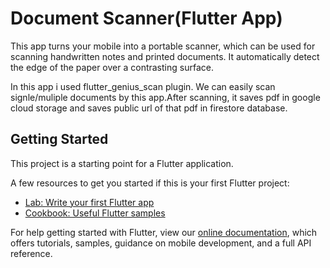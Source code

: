 # Document Scanner(Flutter App)

This app turns your mobile into a portable scanner, which can be used for scanning handwritten notes and printed documents.
It automatically detect the edge of the paper over a contrasting surface.

In this app i used flutter_genius_scan plugin. We can easily scan signle/muliple documents by this app.After scanning, it saves pdf in google cloud storage and saves public url of that pdf in firestore database.

## Getting Started

This project is a starting point for a Flutter application.

A few resources to get you started if this is your first Flutter project:

- [Lab: Write your first Flutter app](https://flutter.dev/docs/get-started/codelab)
- [Cookbook: Useful Flutter samples](https://flutter.dev/docs/cookbook)

For help getting started with Flutter, view our
[online documentation](https://flutter.dev/docs), which offers tutorials,
samples, guidance on mobile development, and a full API reference.

